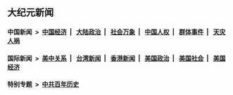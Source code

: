 ## 大纪元新闻

#### 中国新闻 &nbsp;>&nbsp; [中国经济](indexes/ncid283/README.md?12130445) &nbsp;| &nbsp; [大陆政治](indexes/ncid277/README.md?12130445) &nbsp;| &nbsp; [社会万象](indexes/ncid282/README.md?12130445) &nbsp;| &nbsp; [中国人权](indexes/ncid278/README.md?12130445) &nbsp;| &nbsp; [群体事件](indexes/ncid279/README.md?12130445) &nbsp;| &nbsp; [天灾人祸](indexes/ncid280/README.md?12130445)

#### 国际新闻 &nbsp;>&nbsp; [美中关系](indexes/nf1412576/README.md?12130445) &nbsp;| &nbsp; [台湾新闻](indexes/ncid1349361/README.md?12130445) &nbsp;| &nbsp; [香港新闻](indexes/ncid1349362/README.md?12130445) &nbsp;| &nbsp; [美国政治](indexes/ncid1078159/README.md?12130445) &nbsp;| &nbsp; [美国社会](indexes/ncid1078160/README.md?12130445) &nbsp;| &nbsp; [美国经济](indexes/ncid1078158/README.md?12130445)

#### 特别专题 &nbsp;>&nbsp; [中共百年历史](https://github.com/epoch-news/epoch-special/blob/master/README.md?12130445)  
